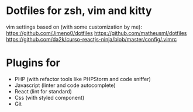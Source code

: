 # Dotfiles for zsh, vim and kitty

vim settings based on (with some customization by me):
https://github.com/Jimeno0/dotfiles
https://github.com/matheusml/dotfiles
https://github.com/da2k/curso-reactjs-ninja/blob/master/config/.vimrc

# Plugins for

* PHP (with refactor tools like PHPStorm and code sniffer)
* Javascript (linter and code autocomplete)
* React (lint for standard)
* Css (with styled component)
* Git
